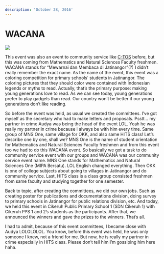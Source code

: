```yaml
---
description: 'October 28, 2016'
---
```


# WACANA

![](http://blogs.unpad.ac.id/realicejoanne/files/2016/10/461329-731x1024.jpg)

This event was also an event to community service like [C-TOS](c-tos-2016.md) before, but this was coming from Mathematics and Natural Sciences Faculty freshmen. WACANA stands for “Mewarnai dan Membaca di Jatinangor”\(?\) I didn’t really remember the exact name. As the name of the event, this event was a coloring competition for primary schools’ students in Jatinangor. The coloring pictures that they should color were contained with Indonesian legends or myths to read. Actually, that’s the primary purpose: making young generations love to read. As we can see today, young generations prefer to play gadgets than read. Our country won’t be better if our young generations don’t like reading.

So before the event was held, as usual we created the committees. I’ve got myself as the secretary who had to make letters and proposals. Psstt… my partner in crime Audya was being the head of the event LOL. Yeah he was really my partner in crime because I always be with him every time. Same group of MNS One, same village for OKK, and also same HITS class! Let’s describe one by one, shall we? MNS One is the name of student orientation for Mathematics and Natural Sciences Faculty freshmen and from this event too we had to do this WACANA event. So basically we got a task to do community service event with our groups and WACANA was our community service event name. MNS One stands for Mathematics and Natural Sciences One \(MIPA Bersatu\). LOL English changed everything. Then OKK is one of college subjects about going to villages in Jatinangor and do community service. Last, HITS class is a class group consisted freshmen from same faculty and studying together for one semester.

Back to topic, after creating the committees, we did our own jobs. Such as creating poster for publications and documentations division, doing survey to primary schools in Jatinangor for public relations division, etc. And today, we held this event in Cikeruh Public Primary School 1 \(SDN Cikeruh 1\) with Cikeruh PPS 1 and 2’s students as the participants. After that, we announced the winners and gave the prizes to the winners. That’s all.

I had to admit, because of this event committees, I became close with Audya LOLOLOLOL. You know, before this event was held, he was only someone I knew, not a friend for me. But now, he is really my partner in crime especially in HITS class. Please don’t tell him I’m gossiping him here haha.

